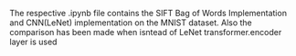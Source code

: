 The respective .ipynb file contains the SIFT Bag of Words Implementation and CNN(LeNet) implementation on the MNIST dataset. Also the comparison has been made when isntead of LeNet transformer.encoder layer is used
